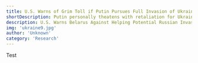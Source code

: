```yaml
---
title: U.S. Warns of Grim Toll if Putin Pursues Full Invasion of Ukraine
shortDescription: Putin personally theatens with retaliation for Ukraine if demands for NATO are not met
description: U.S. Warns Belarus Against Helping Potential Russian Invasion Of Ukraine
img: 'ukraine9.jpg'
author: 'Unknown'
category: 'Research'
---
```

Test